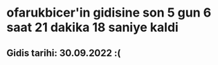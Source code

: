 # ofarukbicer'in gidisine son 5 gun 6 saat 21 dakika 18 saniye kaldi

## Gidis tarihi: 30.09.2022 :(
